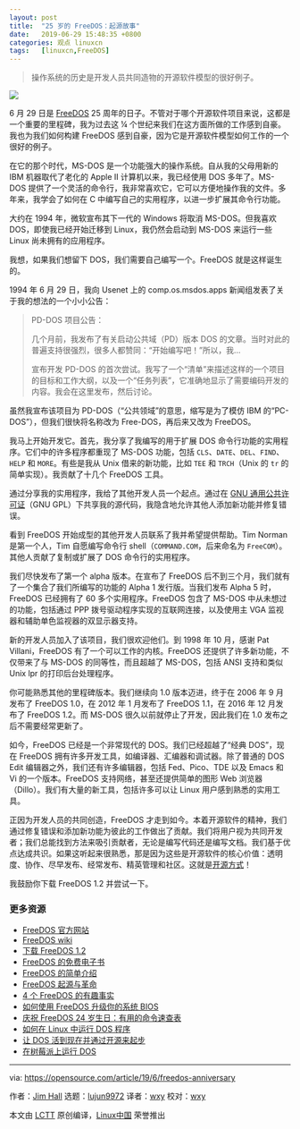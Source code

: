 ```yaml
---
layout: post
title:	"25 岁的 FreeDOS：起源故事"
date:	2019-06-29 15:48:35 +0800 
categories:	观点 linuxcn 
tags:	[linuxcn,FreeDOS]
---
```




> 
> 操作系统的历史是开发人员共同造物的开源软件模型的很好例子。
> 
> 
> 


![](/Asserts/Images//attachment/album/201906/29/154802szbavz4a0fa8a27f.jpg)


6 月 29 日是 [FreeDOS](https://www.freedos.org/) 25 周年的日子。不管对于哪个开源软件项目来说，这都是一个重要的里程碑，我为过去这 ¼ 个世纪来我们在这方面所做的工作感到自豪。我也为我们如何构建 FreeDOS 感到自豪，因为它是开源软件模型如何工作的一个很好的例子。


在它的那个时代，MS-DOS 是一个功能强大的操作系统。自从我的父母用新的 IBM 机器取代了老化的 Apple II 计算机以来，我已经使用 DOS 多年了。MS-DOS 提供了一个灵活的命令行，我非常喜欢它，它可以方便地操作我的文件。多年来，我学会了如何在 C 中编写自己的实用程序，以进一步扩展其命令行功能。


大约在 1994 年，微软宣布其下一代的 Windows 将取消 MS-DOS。但我喜欢 DOS，即使我已经开始迁移到 Linux，我仍然会启动到 MS-DOS 来运行一些 Linux 尚未拥有的应用程序。


我想，如果我们想留下 DOS，我们需要自己编写一个。FreeDOS 就是这样诞生的。


1994 年 6 月 29 日，我向 Usenet 上的 comp.os.msdos.apps 新闻组发表了关于我的想法的一个小小公告：



> 
> PD-DOS 项目公告：
> 
> 
> 几个月前，我发布了有关启动公共域（PD）版本 DOS 的文章。当时对此的普遍支持很强烈，很多人都赞同：“开始编写吧！”所以，我…
> 
> 
> 宣布开发 PD-DOS 的首次尝试。我写了一个“清单”来描述这样的一个项目的目标和工作大纲，以及一个“任务列表”，它准确地显示了需要编码开发的内容。我会在这里发布，然后讨论。
> 
> 
> 


虽然我宣布该项目为 PD-DOS（“公共领域”的意思，缩写是为了模仿 IBM 的“PC-DOS”），但我们很快将名称改为 Free-DOS，再后来又改为 FreeDOS。


我马上开始开发它。首先，我分享了我编写的用于扩展 DOS 命令行功能的实用程序。它们中的许多程序都重现了 MS-DOS 功能，包括 `CLS`、`DATE`、`DEL`、`FIND`、`HELP` 和 `MORE`。有些是我从 Unix 借来的新功能，比如 `TEE` 和 `TRCH`（Unix 的 `tr` 的简单实现）。我贡献了十几个 FreeDOS 工具。


通过分享我的实用程序，我给了其他开发人员一个起点。通过在 [GNU 通用公共许可证](https://www.gnu.org/licenses/licenses.en.html)（GNU GPL）下共享我的源代码，我隐含地允许其他人添加新功能并修复错误。


看到 FreeDOS 开始成型的其他开发人员联系了我并希望提供帮助。Tim Norman 是第一个人，Tim 自愿编写命令行 shell（`COMMAND.COM`，后来命名为 `FreeCOM`）。其他人贡献了复制或扩展了 DOS 命令行的实用程序。


我们尽快发布了第一个 alpha 版本。在宣布了 FreeDOS 后不到三个月，我们就有了一个集合了我们所编写的功能的 Alpha 1 发行版。当我们发布 Alpha 5 时，FreeDOS 已经拥有了 60 多个实用程序。FreeDOS 包含了 MS-DOS 中从未想过的功能，包括通过 PPP 拨号驱动程序实现的互联网连接，以及使用主 VGA 监视器和辅助单色监视器的双显示器支持。


新的开发人员加入了该项目，我们很欢迎他们。到 1998 年 10 月，感谢 Pat Villani，FreeDOS 有了一个可以工作的内核。FreeDOS 还提供了许多新功能，不仅带来了与 MS-DOS 的同等性，而且超越了 MS-DOS，包括 ANSI 支持和类似 Unix lpr 的打印后台处理程序。


你可能熟悉其他的里程碑版本。我们继续向 1.0 版本迈进，终于在 2006 年 9 月发布了 FreeDOS 1.0，在 2012 年 1 月发布了 FreeDOS 1.1，在 2016 年 12 月发布了 FreeDOS 1.2。而 MS-DOS 很久以前就停止了开发，因此我们在 1.0 发布之后不需要经常更新了。


如今，FreeDOS 已经是一个非常现代的 DOS。我们已经超越了“经典 DOS”，现在 FreeDOS 拥有许多开发工具，如编译器、汇编器和调试器。除了普通的 DOS Edit 编辑器之外，我们还有许多编辑器，包括 Fed、Pico、TDE 以及 Emacs 和 Vi 的一个版本。FreeDOS 支持网络，甚至还提供简单的图形 Web 浏览器（Dillo）。我们有大量的新工具，包括许多可以让 Linux 用户感到熟悉的实用工具。


正因为开发人员的共同创造，FreeDOS 才走到如今。本着开源软件的精神，我们通过修复错误和添加新功能为彼此的工作做出了贡献。我们将用户视为共同开发者；我们总能找到方法来吸引贡献者，无论是编写代码还是编写文档。我们基于优点达成共识。如果这听起来很熟悉，那是因为这些是开源软件的核心价值：透明度、协作、尽早发布、经常发布、精英管理和社区。这就是[开源方式](https://opensource.com/open-source-way)！


我鼓励你下载 FreeDOS 1.2 并尝试一下。


### 更多资源


* [FreeDOS 官方网站](https://www.freedos.org/)
* [FreeDOS wiki](http://wiki.freedos.org/)
* [下载 FreeDOS 1.2](https://www.freedos.org/download/)
* [FreeDOS 的免费电子书](https://www.freedos.org/ebook/)
* [FreeDOS 的简单介绍](/article-9983-1.html)
* [FreeDOS 起源与革命](https://opensource.com/article/17/10/freedos)
* [4 个 FreeDOS 的有趣事实](https://opensource.com/article/17/6/freedos-still-cool-today)
* [如何使用 FreeDOS 升级你的系统 BIOS](https://opensource.com/article/17/6/upgrade-bios-freedos)
* [庆祝 FreeDOS 24 岁生日：有用的命令速查表](https://opensource.com/article/18/6/freedos-commands-cheat-sheet)
* [如何在 Linux 中运行 DOS 程序](/article-9014-1.html)
* [让 DOS 活到现在并通过开源来起步](https://opensource.com/life/16/9/interview-jim-hall-freedos)
* [在树莓派上运行 DOS](/article-9544-1.html)




---


via: <https://opensource.com/article/19/6/freedos-anniversary>


作者：[Jim Hall](https://opensource.com/users/jim-hall) 选题：[lujun9972](https://github.com/lujun9972) 译者：[wxy](https://github.com/wxy) 校对：[wxy](https://github.com/wxy)


本文由 [LCTT](https://github.com/LCTT/TranslateProject) 原创编译，[Linux中国](https://linux.cn/) 荣誉推出
